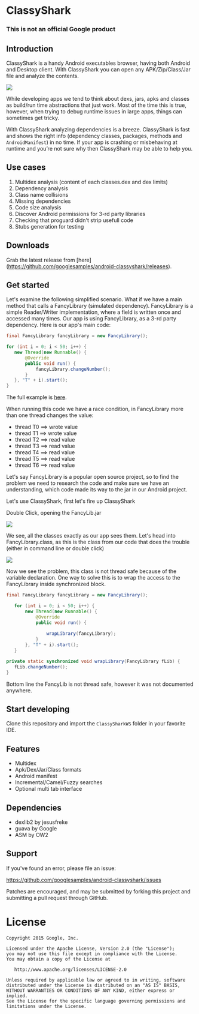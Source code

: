 # ClassyShark

### This is not an official Google product

## Introduction

ClassyShark is a handy Android executables browser, having both Android and Desktop client. With ClassyShark you can open any APK/Zip/Class/Jar file and analyze the contents.

![](https://github.com/googlesamples/android-classyshark/blob/master/Resources/Intro.png)

While developing apps we tend to think about dexs, jars, apks and classes as build/run time abstractions that just work. Most of the time this is true, however, when trying to debug runtime issues in large apps, things can sometimes get tricky.

With ClassyShark analyzing dependencies is a breeze. ClassyShark is fast and shows the right info (dependency classes, packages, methods and `AndroidManifest`) in no time. If your app is crashing or misbehaving at runtime and you’re not sure why then ClassyShark may be able to help you.

## Use cases

1. Multidex analysis (content of each classes.dex and dex limits)
2. Dependency analysis
3. Class name collisions
4. Missing dependencies
5. Code size analysis
6. Discover Android permissions for 3-rd party libraries
7. Checking that proguard didn't strip usefull code
8. Stubs generation for testing

## Downloads

Grab the latest release from [here] (https://github.com/googlesamples/android-classyshark/releases).

## Get started

Let's examine the following simplified scenario. What if we have a main method that calls a FancyLibrary (simulated dependency). FancyLibrary is a simple Reader/Writer implementation, where a field is written once and accessed many times. Our app is using FancyLibrary, as a 3-rd party dependency. Here is our app's main code:

``` java
final FancyLibrary fancyLibrary = new FancyLibrary();

for (int i = 0; i < 50; i++) {
   new Thread(new Runnable() {
       @Override
       public void run() {
           fancyLibrary.changeNumber();
       }
   }, "T" + i).start();
}
```

The full example is [here](https://github.com/googlesamples/android-classyshark/tree/master/Scenarios).

When running this code we have a race condition, in FancyLibrary more than one thread changes the value:

* thread T0 ==> wrote value
* thread T1 ==> wrote value
* thread T2 ==> read value
* thread T3 ==> read value
* thread T4 ==> read value
* thread T5 ==> read value
* thread T6 ==> read value

Let's say FancyLibrary is a popular open source project, so to find the problem we need to research the code and make sure we have an understanding, which code made its way to the jar in our Android project.

Let's use ClassyShark, first let's fire up ClassyShark

Double Click, opening the FancyLib.jar

![](https://github.com/googlesamples/android-classyshark/blob/master/Resources/Get%20Started%20Lib%20View.png)

We see, all the classes exactly as our app sees them. Let's head into FancyLibrary.class, as this is the class from our code that does the trouble (either in command line or double click)

![](https://github.com/googlesamples/android-classyshark/blob/master/Resources/Get%20Started%20Class%20View.png)

Now we see the problem, this class is not thread safe because of the variable declaration. One way to solve this is to wrap the access to the FancyLibrary inside synchronized block.

``` java
final FancyLibrary fancyLibrary = new FancyLibrary();

   for (int i = 0; i < 50; i++) {
       new Thread(new Runnable() {
           @Override
           public void run() {
          
               wrapLibrary(fancyLibrary);
           }
       }, "T" + i).start();
   }

private static synchronized void wrapLibrary(FancyLibrary fLib) {
   fLib.changeNumber();
}
```
Bottom line the FancyLib is not thread safe, however it was not documented anywhere.



## Start developing
Clone this repository and import the `ClassySharkWS` folder in your favorite IDE.

## Features
* Multidex
* Apk/Dex/Jar/Class formats
* Android manifest
* Incremental/Camel/Fuzzy searches
* Optional multi tab interface

## Dependencies
* dexlib2 by jesusfreke
* guava by Google
* ASM by OW2

## Support
If you've found an error, please file an issue:

https://github.com/googlesamples/android-classyshark/issues

Patches are encouraged, and may be submitted by forking this project and
submitting a pull request through GitHub.

License
=======

    Copyright 2015 Google, Inc.

    Licensed under the Apache License, Version 2.0 (the "License");
    you may not use this file except in compliance with the License.
    You may obtain a copy of the License at

       http://www.apache.org/licenses/LICENSE-2.0

    Unless required by applicable law or agreed to in writing, software
    distributed under the License is distributed on an "AS IS" BASIS,
    WITHOUT WARRANTIES OR CONDITIONS OF ANY KIND, either express or implied.
    See the License for the specific language governing permissions and
    limitations under the License.



